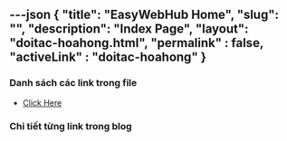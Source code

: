 ---json
{
    "title": "EasyWebHub Home",
    "slug": "",
    "description": "Index Page",
    "layout": "doitac-hoahong.html",
    "permalink" : false,
    "activeLink" : "doitac-hoahong"
}
---

### Danh sách các link trong file
- [Click Here](./blog-list.html)

### Chi tiết từng link trong blog